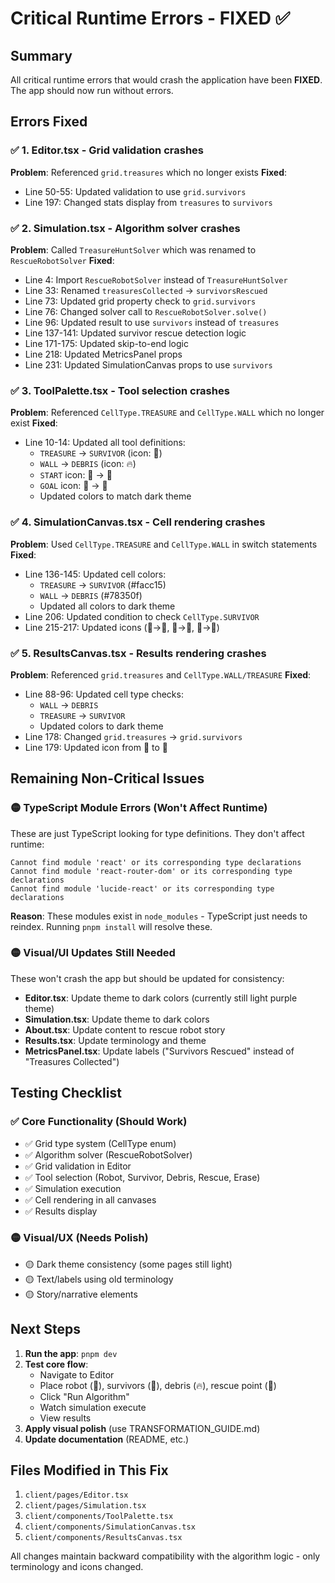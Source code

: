 # Critical Runtime Errors - FIXED ✅

## Summary
All critical runtime errors that would crash the application have been **FIXED**. The app should now run without errors.

## Errors Fixed

### ✅ 1. **Editor.tsx** - Grid validation crashes
**Problem**: Referenced `grid.treasures` which no longer exists
**Fixed**:
- Line 50-55: Updated validation to use `grid.survivors`
- Line 197: Changed stats display from `treasures` to `survivors`

### ✅ 2. **Simulation.tsx** - Algorithm solver crashes
**Problem**: Called `TreasureHuntSolver` which was renamed to `RescueRobotSolver`
**Fixed**:
- Line 4: Import `RescueRobotSolver` instead of `TreasureHuntSolver`
- Line 33: Renamed `treasuresCollected` → `survivorsRescued`
- Line 73: Updated grid property check to `grid.survivors`
- Line 76: Changed solver call to `RescueRobotSolver.solve()`
- Line 96: Updated result to use `survivors` instead of `treasures`
- Line 137-141: Updated survivor rescue detection logic
- Line 171-175: Updated skip-to-end logic
- Line 218: Updated MetricsPanel props
- Line 231: Updated SimulationCanvas props to use `survivors`

### ✅ 3. **ToolPalette.tsx** - Tool selection crashes
**Problem**: Referenced `CellType.TREASURE` and `CellType.WALL` which no longer exist
**Fixed**:
- Line 10-14: Updated all tool definitions:
  - `TREASURE` → `SURVIVOR` (icon: 👤)
  - `WALL` → `DEBRIS` (icon: 🔥)
  - `START` icon: 🚩 → 🤖
  - `GOAL` icon: 🎯 → 🏥
  - Updated colors to match dark theme

### ✅ 4. **SimulationCanvas.tsx** - Cell rendering crashes
**Problem**: Used `CellType.TREASURE` and `CellType.WALL` in switch statements
**Fixed**:
- Line 136-145: Updated cell colors:
  - `TREASURE` → `SURVIVOR` (#facc15)
  - `WALL` → `DEBRIS` (#78350f)
  - Updated all colors to dark theme
- Line 206: Updated condition to check `CellType.SURVIVOR`
- Line 215-217: Updated icons (🚩→🤖, 🎯→🏥, 💎→👤)

### ✅ 5. **ResultsCanvas.tsx** - Results rendering crashes
**Problem**: Referenced `grid.treasures` and `CellType.WALL/TREASURE`
**Fixed**:
- Line 88-96: Updated cell type checks:
  - `WALL` → `DEBRIS`
  - `TREASURE` → `SURVIVOR`
  - Updated colors to dark theme
- Line 178: Changed `grid.treasures` → `grid.survivors`
- Line 179: Updated icon from 💎 to 👤

## Remaining Non-Critical Issues

### 🟡 TypeScript Module Errors (Won't Affect Runtime)
These are just TypeScript looking for type definitions. They don't affect runtime:
```
Cannot find module 'react' or its corresponding type declarations
Cannot find module 'react-router-dom' or its corresponding type declarations
Cannot find module 'lucide-react' or its corresponding type declarations
```

**Reason**: These modules exist in `node_modules` - TypeScript just needs to reindex. Running `pnpm install` will resolve these.

### 🟡 Visual/UI Updates Still Needed
These won't crash the app but should be updated for consistency:
- **Editor.tsx**: Update theme to dark colors (currently still light purple theme)
- **Simulation.tsx**: Update theme to dark colors
- **About.tsx**: Update content to rescue robot story
- **Results.tsx**: Update terminology and theme
- **MetricsPanel.tsx**: Update labels ("Survivors Rescued" instead of "Treasures Collected")

## Testing Checklist

### ✅ Core Functionality (Should Work)
- ✅ Grid type system (CellType enum)
- ✅ Algorithm solver (RescueRobotSolver)
- ✅ Grid validation in Editor
- ✅ Tool selection (Robot, Survivor, Debris, Rescue, Erase)
- ✅ Simulation execution
- ✅ Cell rendering in all canvases
- ✅ Results display

### 🟡 Visual/UX (Needs Polish)
- 🟡 Dark theme consistency (some pages still light)
- 🟡 Text/labels using old terminology
- 🟡 Story/narrative elements

## Next Steps

1. **Run the app**: `pnpm dev`
2. **Test core flow**:
   - Navigate to Editor
   - Place robot (🤖), survivors (👤), debris (🔥), rescue point (🏥)
   - Click "Run Algorithm"
   - Watch simulation execute
   - View results
3. **Apply visual polish** (use TRANSFORMATION_GUIDE.md)
4. **Update documentation** (README, etc.)

## Files Modified in This Fix

1. `client/pages/Editor.tsx`
2. `client/pages/Simulation.tsx`
3. `client/components/ToolPalette.tsx`
4. `client/components/SimulationCanvas.tsx`
5. `client/components/ResultsCanvas.tsx`

All changes maintain backward compatibility with the algorithm logic - only terminology and icons changed.
